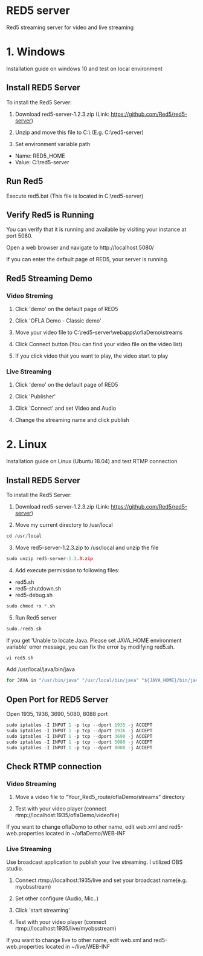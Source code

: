 # RED5 server
Red5 streaming server for video and live streaming

# 1. Windows 
Installation guide on windows 10 and test on local environment 

## Install RED5 Server
To install the Red5 Server:
1. Download red5-server-1.2.3.zip (Link: https://github.com/Red5/red5-server)

2. Unzip and move this file to C:\ (E.g. C:\red5-server)

3. Set environment variable path
- Name: RED5_HOME 
- Value: C:\red5-server

## Run Red5 
Execute red5.bat (This file is located in C:\red5-server)

## Verify Red5 is Running
You can verify that it is running and available by visiting your instance at port 5080.

Open a web browser and navigate to http://localhost:5080/

If you can enter the default page of RED5, your server is running.

## Red5 Streaming Demo
### Video Streming
1. Click 'demo' on the default page of RED5

2. Click 'OFLA Demo - Classic demo'

3. Move your video file to C:\red5-server\webapps\oflaDemo\streams

4. Click Connect button (You can find your video file on the video list)

5. If you click video that you want to play, the video start to play
 
### Live Streaming
1. Click 'demo' on the default page of RED5

2. Click 'Publisher'

3. Click 'Connect' and set Video and Audio

4. Change the streaming name and click publish


# 2. Linux
Installation guide on Linux (Ubuntu 18.04) and test RTMP connection

## Install RED5 Server
To install the Red5 Server:
1. Download red5-server-1.2.3.zip (Link: https://github.com/Red5/red5-server)

2. Move my current directory to /usr/local
```c
cd /usr/local
```

3. Move red5-server-1.2.3.zip to /usr/local and unzip the file
```c
sudo unzip red5-server-1.2.3.zip
```

4. Add execute permission to following files:
- red5.sh
- red5-shutdown.sh
- red5-debug.sh 
```c
sudo chmod +x *.sh
```

5. Run Red5 server
```c
sudo./red5.sh
```

If you get 'Unable to locate Java. Please set JAVA_HOME environment variable' error message, you can fix the error by modifying red5.sh. 
```c
vi red5.sh
```
Add /usr/local/java/bin/java 
```c
for JAVA in "/usr/bin/java" "/usr/local/bin/java" "${JAVA_HOME}/bin/java" "${JAVA_HOME}/Home/bin/java" "/usr/local/java/bin/java"
```

## Open Port for RED5 Server
Open 1935, 1936, 3690, 5080, 8088 port
```c
sudo iptables -I INPUT 1 -p tcp --dport 1935 -j ACCEPT
sudo iptables -I INPUT 1 -p tcp --dport 1936 -j ACCEPT
sudo iptables -I INPUT 1 -p tcp --dport 3690 -j ACCEPT
sudo iptables -I INPUT 1 -p tcp --dport 5080 -j ACCEPT
sudo iptables -I INPUT 1 -p tcp --dport 8088 -j ACCEPT
```

## Check RTMP connection
### Video Streaming
1) Move a video file to "Your_Red5_route/oflaDemo/streams" directory 

2) Test with your video player (connect rtmp://localhost:1935/oflaDemo/videofile)

If you want to change oflaDemo to other name, edit web.xml and red5-web.properties located in ~/oflaDemo/WEB-INF

### Live Streaming
Use broadcast application to publish your live streaming. I utilized OBS studio.

1) Connect rtmp://localhost:1935/live and set your broadcast name(e.g. myobsstream)

2) Set other configure (Audio, Mic..) 

3) Click 'start streaming'

4) Test with your video player (connect rtmp://localhost:1935/live/myobsstream)

If you want to change live to other name, edit web.xml and red5-web.properties located in ~/live/WEB-INF
